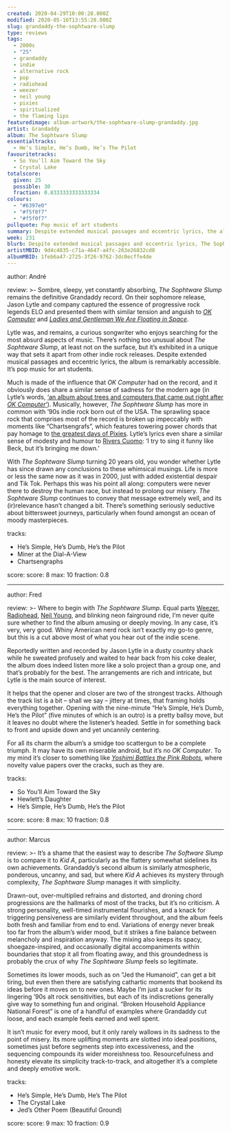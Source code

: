 ```yaml
---
created: 2020-04-29T10:00:28.000Z
modified: 2020-05-16T13:55:28.000Z
slug: grandaddy-the-sophtware-slump
type: reviews
tags:
  - 2000s
  - "25"
  - grandaddy
  - indie
  - alternative rock
  - pop
  - radiohead
  - weezer
  - neil young
  - pixies
  - spiritualized
  - the flaming lips
featuredimage: album-artwork/the-sophtware-slump-grandaddy.jpg
artist: Grandaddy
album: The Sophtware Slump
essentialtracks:
  - He’s Simple, He’s Dumb, He’s The Pilot
favouritetracks:
  - So You’ll Aim Toward the Sky
  - Crystal Lake
totalscore:
  given: 25
  possible: 30
  fraction: 0.8333333333333334
colours:
  - "#6397e0"
  - "#f5f0f7"
  - "#f5f0f7"
pullquote: Pop music of art students
summary: Despite extended musical passages and eccentric lyrics, the album is remarkably accessible. It's pop music for art students.
week: 231
blurb: Despite extended musical passages and eccentric lyrics, The Sophtware Slump is remarkably accessible. It's pop music for art students.
artistMBID: 9d4c4835-c71a-4647-a4fc-263e26832cd0
albumMBID: 1feb6a47-2725-3f26-9762-3dc0ecffe4de
---
```

author: André

review: >-
  Sombre, sleepy, yet constantly absorbing, *The Sophtware Slump* remains the definitive Grandaddy record. On their sophomore release, Jason Lytle and company captured the essence of progressive rock legends ELO and presented them with similar tension and anguish to [*OK Computer*](/reviews/radiohead-ok-computer/) and [*Ladies and Gentleman We Are Floating in Space*](/reviews/spiritualized-ladies-and-gentleman-we-are-floating-in-space/). 
  
  Lytle was, and remains, a curious songwriter who enjoys searching for the most absurd aspects of music. There’s nothing too unusual about *The Sophtware Slump*, at least not on the surface, but it’s exhibited in a unique way that sets it apart from other indie rock releases. Despite extended musical passages and eccentric lyrics, the album is remarkably accessible. It’s pop music for art students.

  Much is made of the influence that *OK Computer* had on the record, and it obviously does share a similar sense of sadness for the modern age (in Lytle’s words, [‘an album about trees and computers that came out right after *OK Computer*‘](http://drownedinsound.com/in_depth/951696-grandaddy-from-beyond-the-grave--jason-lytle-talks-to-dis)). Musically, however, *The Sophtware Slump* has more in common with ’90s indie rock born out of the USA. The sprawling space rock that comprises most of the record is broken up impeccably with moments like “Chartsengrafs”, which features towering power chords that pay homage to [the greatest days of Pixies](/reviews/pixies-doolittle/). Lytle’s lyrics even share a similar sense of modesty and humour to [Rivers Cuomo](/reviews/weezer-the-blue-album/): ‘I try to sing it funny like Beck, but it’s bringing me down.’

  With *The Sophtware Slump* turning 20 years old, you wonder whether Lytle has since drawn any conclusions to these whimsical musings. Life is more or less the same now as it was in 2000, just with added existential despair and Tik Tok. Perhaps this was his point all along: computers were never there to destroy the human race, but instead to prolong our misery. *The Sophtware Slump* continues to convey that message extremely well, and its (ir)relevance hasn’t changed a bit. There’s something seriously seductive about bittersweet journeys, particularly when found amongst an ocean of moody masterpieces.

tracks:
  - He’s Simple, He’s Dumb, He’s the Pilot
  - ­­Miner at the Dial-A-View
  - ­­Chartsengraphs

score:
  score: 8
  max: 10
  fraction: 0.8

---
author: Fred

review: >-
  Where to begin with *The Sophtware Slump*. Equal parts [Weezer](/reviews/weezer-the-blue-album/), [Radiohead](/reviews/radiohead-a-moon-shaped-pool/), [Neil Young](/reviews/neil-young-on-the-beach/), and blinking neon fairground ride, I’m never quite sure whether to find the album amusing or deeply moving. In any case, it’s very, very good. Whiny American nerd rock isn’t exactly my go-to genre, but this is a cut above most of what you hear out of the indie scene.

  Reportedly written and recorded by Jason Lytle in a dusty country shack while he sweated profusely and waited to hear back from his coke dealer, the album does indeed listen more like a solo project than a group one, and that’s probably for the best. The arrangements are rich and intricate, but Lytle is the main source of interest.

  It helps that the opener and closer are two of the strongest tracks. Although the track list is a bit – shall we say – jittery at times, that framing holds everything together. Opening with the nine-minute “He’s Simple, He’s Dumb, He’s the Pilot” (five minutes of which is an outro) is a pretty ballsy move, but it leaves no doubt where the listener’s headed. Settle in for something back to front and upside down and yet uncannily centering.

  For all its charm the album’s a smidge too scattergun to be a complete triumph. It may have its own miserable android, but it’s no *OK Computer*. To my mind it’s closer to something like [*Yoshimi Battles the Pink Robots*](/reviews/the-flaming-lips-yoshimi-battles-the-pink-robots/), where novelty value papers over the cracks, such as they are.

tracks:
  - So You’ll Aim Toward the Sky
  - ­­Hewlett’s Daughter
  - ­­He’s Simple, He’s Dumb, He’s the Pilot

score:
  score: 8
  max: 10
  fraction: 0.8

---
author: Marcus

review: >-
  It’s a shame that the easiest way to describe *The Software Slump* is to compare it to *Kid A*, particularly as the flattery somewhat sidelines its own achievements. Grandaddy’s second album is similarly atmospheric, ponderous, uncanny, and sad, but where *Kid A* achieves its mystery through complexity, *The Sophtware Slump* manages it with simplicity.

  Drawn-out, over-multiplied refrains and distorted, and droning chord progressions are the hallmarks of most of the tracks, but it’s no criticism. A strong personality, well-timed instrumental flourishes, and a knack for triggering pensiveness are similarly evident throughout, and the album feels both fresh and familiar from end to end. Variations of energy never break too far from the album’s wider mood, but it strikes a fine balance between melancholy and inspiration anyway. The mixing also keeps its spacy, shoegaze-inspired, and occasionally digital accompaniments within boundaries that stop it all from floating away, and this groundedness is probably the crux of why *The Sophtware Slump* feels so legitimate.

  Sometimes its lower moods, such as on “Jed the Humanoid”, can get a bit tiring, but even then there are satisfying cathartic moments that bookend its ideas before it moves on to new ones. Maybe I’m just a sucker for its lingering ’90s alt rock sensitivities, but each of its indiscretions generally give way to something fun and original. “Broken Household Appliance National Forest” is one of a handful of examples where Grandaddy cut loose, and each example feels earned and well spent.

  It isn’t music for every mood, but it only rarely wallows in its sadness to the point of misery. Its more uplifting moments are slotted into ideal positions, sometimes just before segments step into excessiveness, and the sequencing compounds its wider moreishness too. Resourcefulness and honesty elevate its simplicity track-to-track, and altogether it’s a complete and deeply emotive work.

tracks:
  - He’s Simple, He’s Dumb, He’s The Pilot
  - ­­The Crystal Lake
  - ­­Jed’s Other Poem (Beautiful Ground)

score:
  score: 9
  max: 10
  fraction: 0.9
